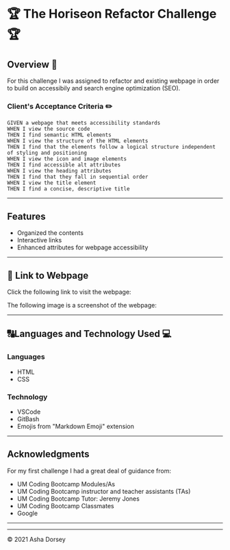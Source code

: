# :trophy: The Horiseon Refactor Challenge :trophy:

## Overview :book:
For this challenge I was assigned to refactor and existing webpage in order to build on accessibily and search engine optimization (SEO). 

### Client's Acceptance Criteria :pencil2:
```
GIVEN a webpage that meets accessibility standards
WHEN I view the source code
THEN I find semantic HTML elements
WHEN I view the structure of the HTML elements
THEN I find that the elements follow a logical structure independent of styling and positioning
WHEN I view the icon and image elements
THEN I find accessible alt attributes
WHEN I view the heading attributes
THEN I find that they fall in sequential order
WHEN I view the title element
THEN I find a concise, descriptive title
```

---
## Features

* Organized the contents
* Interactive links
* Enhanced attributes for webpage accessibility 

---

## :link: Link to Webpage

Click the following link to visit the webpage:


The following image is a screenshot of the webpage:

---
## :capital_abcd:Languages and Technology Used :computer:

### Languages
* HTML
* CSS

### Technology

* VSCode
* GitBash
* Emojis from "Markdown Emoji" extension

---

## Acknowledgments

For my first challenge I had a great deal of guidance from:

 * UM Coding Bootcamp Modules/As
 * UM Coding Bootcamp instructor and teacher assistants (TAs)
 * UM Coding Bootcamp Tutor: Jeremy Jones
 * UM Coding Bootcamp Classmates
 * Google

 ---

- - -
© 2021 Asha Dorsey
